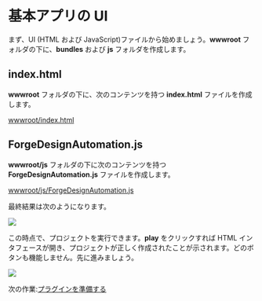 # 基本アプリの UI

まず、UI (HTML および JavaScript)ファイルから始めましょう。**wwwroot** フォルダの下に、**bundles** および **js** フォルダを作成します。

## index.html

**wwwroot** フォルダの下に、次のコンテンツを持つ **index.html** ファイルを作成します。

[wwwroot/index.html](_snippets/modifymodels/netcore/wwwroot/index.html ':include :type=code html')

## ForgeDesignAutomation.js

**wwwroot/js** フォルダの下に次のコンテンツを持つ **ForgeDesignAutomation.js** ファイルを作成します。

[wwwroot/js/ForgeDesignAutomation.js](_snippets/modifymodels/netcore/wwwroot/js/ForgeDesignAutomation.js ':include :type=code javascript')

最終結果は次のようになります。

![](_media/designautomation/netcore/basefiles.png)

この時点で、プロジェクトを実行できます。**play** をクリックすれば HTML インタフェースが開き、プロジェクトが正しく作成されたことが示されます。どのボタンも機能しません。先に進みましょう。

![](_media/net/start_debug.png) 

次の作業:[プラグインを準備する](/ja-JP/designautomation/appbundle/)